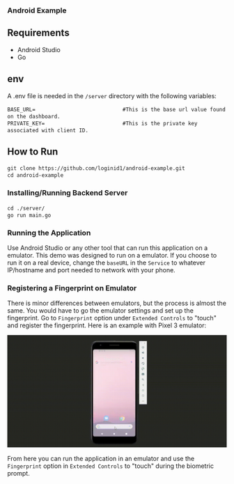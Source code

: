 ### Android Example

## Requirements

- Android Studio
- Go

## env

A .env file is needed in the `/server` directory with the following variables:

```
BASE_URL=                            #This is the base url value found on the dashboard.
PRIVATE_KEY=                         #This is the private key associated with client ID.
```

## How to Run

```
git clone https://github.com/loginid1/android-example.git
cd android-example
```

### Installing/Running Backend Server

```
cd ./server/
go run main.go
```

### Running the Application

Use Android Studio or any other tool that can run this application on a emulator. This demo was designed to run on a emulator. If you choose to run it on a real device, change the `baseURL` in the `Service` to whatever IP/hostname and port needed to network with your phone.

### Registering a Fingerprint on Emulator

There is minor differences between emulators, but the process is almost the same. You would have to go the emulator settings and set up the fingerprint. Go to `Fingerprint` option under `Extended Controls` to "touch" and register the fingerprint. Here is an example with Pixel 3 emulator:

![Registering Fingerprint](fingerprint.gif)

From here you can run the application in an emulator and use the `Fingerprint` option in `Extended Controls` to "touch" during the biometric prompt.
